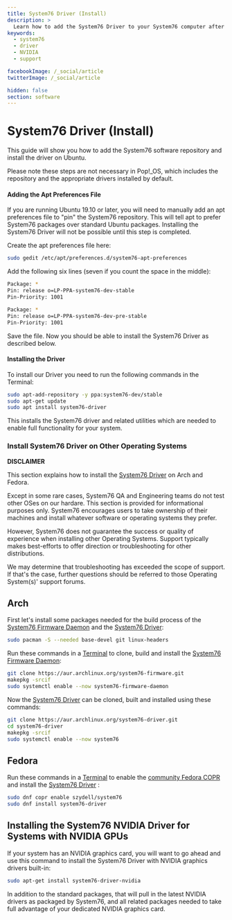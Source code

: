 ```yaml
---
title: System76 Driver (Install)
description: >
  Learn how to add the System76 Driver to your System76 computer after reinstalling Ubuntu
keywords:
  - system76
  - driver
  - NVIDIA
  - support

facebookImage: /_social/article
twitterImage: /_social/article

hidden: false
section: software
---
```


# System76 Driver (Install)

This guide will show you how to add the System76 software repository and install the driver on Ubuntu.

Please note these steps are not necessary in Pop!\_OS, which includes the repository and the appropriate drivers installed by default.

#### Adding the Apt Preferences File

If you are running Ubuntu 19.10 or later, you will need to manually add an apt preferences file to "pin" the System76 repository. This will tell apt to prefer System76 packages over standard Ubuntu packages. Installing the System76 Driver will not be possible until this step is completed.

Create the apt preferences file here:

```bash
sudo gedit /etc/apt/preferences.d/system76-apt-preferences
```

Add the following six lines (seven if you count the space in the middle):

```bash
Package: *
Pin: release o=LP-PPA-system76-dev-stable
Pin-Priority: 1001

Package: *
Pin: release o=LP-PPA-system76-dev-pre-stable
Pin-Priority: 1001
```

Save the file. Now you should be able to install the System76 Driver as described below.

#### Installing the Driver

To install our Driver you need to run the following commands in the Terminal:

```bash
sudo apt-add-repository -y ppa:system76-dev/stable
sudo apt-get update
sudo apt install system76-driver
```

This installs the System76 driver and related utilities which are needed to enable full functionality for your system.

### Install System76 Driver on Other Operating Systems

**DISCLAIMER**

This section explains how to install the <u>System76 Driver</u> on Arch and Fedora.

Except in some rare cases, System76 QA and Engineering teams do not test other OSes on our hardare. This section is provided for informational purposes only. System76 encourages users to take ownership of their machines and install whatever software or operating systems they prefer.

However, System76 does not guarantee the success or quality of experience when installing other Operating Systems.
Support typically makes best-efforts to offer direction or troubleshooting for other distributions.

We may determine that troubleshooting has exceeded the scope of support. If that's the case, further questions should be referred to those Operating System(s)' support forums.


## Arch

First let's install some packages needed for the build process of the <u>System76 Firmware Daemon</u> and the <u>System76 Driver</u>:

```bash
sudo pacman -S --needed base-devel git linux-headers
```

Run these commands in a <u>Terminal</u> to clone, build and install the <u>System76 Firmware Daemon</u>:

```bash
git clone https://aur.archlinux.org/system76-firmware.git
makepkg -srcif
sudo systemctl enable --now system76-firmware-daemon
```

Now the <u>System76 Driver</u> can be cloned, built and installed using these commands:

```bash
git clone https://aur.archlinux.org/system76-driver.git
cd system76-driver
makepkg -srcif
sudo systemctl enable --now system76
```

## Fedora
Run these commands in a <u>Terminal</u> to enable the [community Fedora COPR](https://copr.fedorainfracloud.org/coprs/szydell/system76/) and install the <u>System76 Driver</u> :

```bash
sudo dnf copr enable szydell/system76
sudo dnf install system76-driver
```


## Installing the System76 NVIDIA Driver for Systems with NVIDIA GPUs

If your system has an NVIDIA graphics card, you will want to go ahead and use this command to install the System76 Driver with NVIDIA graphics drivers built-in:

```bash
sudo apt-get install system76-driver-nvidia
```

In addition to the standard packages, that will pull in the latest NVIDIA drivers as packaged by System76, and all related packages needed to take full advantage of your dedicated NVIDIA graphics card.
